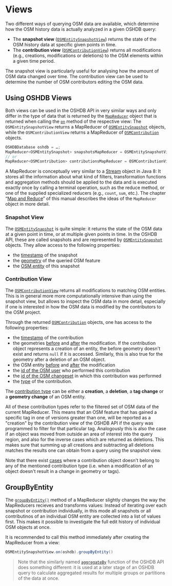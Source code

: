 Views
=====

Two different ways of querying OSM data are available, which determine how the OSM history data is actually analyzed in a given OSHDB query: 

* The **snapshot view** ([`OSMEntitySnapshotView`](https://docs.ohsome.org/java/oshdb/0.5.11/aggregated/org/heigit/bigspatialdata/oshdb/api/mapreducer/OSMEntitySnapshotView.html)) returns the state of the OSM history data at specific given points in time.
* The **contribution view** ([`OSMContributionView`](https://docs.ohsome.org/java/oshdb/0.5.11/aggregated/org/heigit/bigspatialdata/oshdb/api/mapreducer/OSMContributionView.html)) returns all modifications (e.g., creations, modifications or deletions) to the OSM elements within a given time period.

The snapshot view is particularly useful for analysing how the amount of OSM data changed over time. The contribution view can be used to determine the number of OSM contributors editing the OSM data.

<!-- todo: figure: time-slices compared to "events" -->

Using OSHDB Views
-----------------

Both views can be used in the OSHDB API in very similar ways and only differ in the type of data that is returned by the [`MapReducer`](https://docs.ohsome.org/java/oshdb/0.5.11/aggregated/org/heigit/bigspatialdata/oshdb/api/mapreducer/MapReducer.html) object that is returned when calling the [`on`](https://docs.ohsome.org/java/oshdb/0.5.11/aggregated/org/heigit/bigspatialdata/oshdb/api/mapreducer/OSMContributionView.html#on-org.heigit.bigspatialdata.oshdb.api.db.OSHDBDatabase-) method of the respective view: The `OSMEntitySnapshotView` returns a MapReducer of [`OSMEntitySnapshot`](https://docs.ohsome.org/java/oshdb/0.5.11/aggregated/org/heigit/bigspatialdata/oshdb/api/object/OSMEntitySnapshot.html) objects, while the `OSMContributionView` returns a MapReducer of [`OSMContribution`](https://docs.ohsome.org/java/oshdb/0.5.11/aggregated/org/heigit/bigspatialdata/oshdb/api/object/OSMContribution.html) objects.

```java
OSHDBDatabase oshdb = …;
MapReducer<OSMEntitySnapshot> snapshotsMapReducer = OSMEntitySnapshotView.on(oshdb);
// or
MapReducer<OSMContribution> contributionsMapReducer = OSMContributionView.on(oshdb);
```

A MapReducer is conceptually very similar to a [Stream](https://docs.oracle.com/javase/8/docs/api/java/util/stream/Stream.html) object in Java 8: It stores all the information about what kind of filters, transformation functions and aggregation methods should be applied to the data and is executed exactly once by calling a terminal operation, such as the reduce method, or one of the supplied specialized reducers (e.g., `count`, `sum`, etc.). The chapter “[Map and Reduce](map-reduce.md)” of this manual describes the ideas of the `MapReducer` object in more detail.

### Snapshot View

The [`OSMEntitySnapshot`](https://docs.ohsome.org/java/oshdb/0.5.11/aggregated/org/heigit/bigspatialdata/oshdb/api/object/OSMEntitySnapshot.html) is quite simple: it returns the state of the OSM data at a given point in time, or at multiple given points in time. In the OSHDB API, these are called snapshots and are represented by [`OSMEntitySnapshot`](https://docs.ohsome.org/java/oshdb/0.5.11/aggregated/org/heigit/bigspatialdata/oshdb/api/object/OSMEntitySnapshot.html) objects. They allow access to the following properties:

* the [timestamp](https://docs.ohsome.org/java/oshdb/0.5.11/aggregated/org/heigit/bigspatialdata/oshdb/api/object/OSMEntitySnapshot.html#getTimestamp--) of the snapshot
* the [geometry](https://docs.ohsome.org/java/oshdb/0.5.11/aggregated/org/heigit/bigspatialdata/oshdb/api/object/OSMEntitySnapshot.html#getGeometry--) of the queried OSM feature
* the [OSM entity](https://docs.ohsome.org/java/oshdb/0.5.11/aggregated/org/heigit/bigspatialdata/oshdb/api/object/OSMEntitySnapshot.html#getEntity--) of this snapshot

### Contribution View

The [`OSMContributionView`](https://docs.ohsome.org/java/oshdb/0.5.11/aggregated/org/heigit/bigspatialdata/oshdb/api/mapreducer/OSMContributionView.html) returns all modifications to matching OSM entities. This is in general more more computationally intensive than using the snapshot view, but allows to inspect the OSM data in more detail, especially if one is interested in how the OSM data is modified by the contributors to the OSM project.

Through the returned [`OSMContribution`](https://docs.ohsome.org/java/oshdb/0.5.11/aggregated/org/heigit/bigspatialdata/oshdb/api/object/OSMContribution.html) objects, one has access to the following properties:

* the [timestamp](https://docs.ohsome.org/java/oshdb/0.5.11/aggregated/org/heigit/bigspatialdata/oshdb/api/object/OSMContribution.html#getTimestamp--) of the contribution
* the geometries [before](https://docs.ohsome.org/java/oshdb/0.5.11/aggregated/org/heigit/bigspatialdata/oshdb/api/object/OSMContribution.html#getGeometryBefore--) and [after](https://docs.ohsome.org/java/oshdb/0.5.11/aggregated/org/heigit/bigspatialdata/oshdb/api/object/OSMContribution.html#getGeometryAfter--) the modification. If the contribution object represents a creation of an entity, the before geometry doesn't exist and returns `null` if it is accessed. Similarly, this is also true for the geometry after a deletion of an OSM object.
* the OSM entity [before](https://docs.ohsome.org/java/oshdb/0.5.11/aggregated/org/heigit/bigspatialdata/oshdb/api/object/OSMContribution.html#getEntityBefore--) and [after](https://docs.ohsome.org/java/oshdb/0.5.11/aggregated/org/heigit/bigspatialdata/oshdb/api/object/OSMContribution.html#getEntityBefore--) the modification
* the [id of the OSM user](https://docs.ohsome.org/java/oshdb/0.5.11/aggregated/org/heigit/bigspatialdata/oshdb/api/object/OSMContribution.html#getContributorUserId--) who performed this contribution
* the [id of the OSM changeset](https://docs.ohsome.org/java/oshdb/0.5.11/aggregated/org/heigit/bigspatialdata/oshdb/api/object/OSMContribution.html#getChangesetId--) in which this contribution was performed
* the [type](https://docs.ohsome.org/java/oshdb/0.5.11/aggregated/org/heigit/bigspatialdata/oshdb/api/object/OSMContribution.html#getContributionTypes--) of the contribution.

The [contribution type](https://docs.ohsome.org/java/oshdb/0.5.11/aggregated/org/heigit/bigspatialdata/oshdb/util/celliterator/ContributionType.html) can be either a **creation**, a **deletion**, a **tag change** or a **geometry change** of an OSM entity.

All of these contribution types refer to the filtered set of OSM data of the current MapReducer. This means that an OSM feature that has gained a specific tag in one of versions greater than one, will be reported as a "creation" by the contribution view of the OSHDB API if the query was programmed to filter for that particular tag. Analogously this is also the case if an object was moved from outside an area of interest into the query region, and also for the inverse cases which are returned as deletions. This makes sure that summing up all creations and subtracting all deletions matches the results one can obtain from a query using the snapshot view.

Note that there exist [cases](https://github.com/GIScience/oshdb/issues/87) where a contribution object doesn't belong to any of the mentioned contribution type (i.e. when a modification of an object doesn't result in a change in geometry or tags).

GroupByEntity
-------------

The [`groupByEntity()`](https://docs.ohsome.org/java/oshdb/0.5.11/aggregated/org/heigit/bigspatialdata/oshdb/api/mapreducer/MapReducer.html#groupByEntity--) method of a MapReducer slightly changes the way the MapReducers recieves and transforms values: Instead of iterating over each snapshot or contribution individually, in this mode all snapshots or all contributinos of an individual OSM entity are collected into a list of values first. This makes it possible to investigate the full edit history of individual OSM objects at once.

It is recommended to call this method immediately after creating the MapReducer from a view:

```java
OSMEntitySnapshotView.on(oshdb).groupByEntity()
```

> Note that the similarly named [`aggregateBy`](aggregation.md) function of the OSHDB API does something different: it is used at a later stage of an OSHDB query to calculate aggregated results for multiple groups or partitions of the data at once.